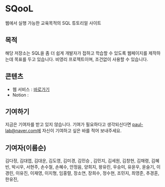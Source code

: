 # SQooL

웹에서 실행 가능한 교육목적의 SQL 튜토리얼 사이트

## 목적

해당 저장소는 SQL을 좀 더 쉽게 개발자가 접하고 학습할 수 있도록 웹페이지를 제작하는데 목표를 두고 있습니다. 비영리 프로젝트이며, 조건없이 사용할 수 있습니다.

## 콘텐츠

- 웹 서비스 : [바로가기](https://flexngrid.com/)
- Notion :

## 기여하기

지금은 기여자를 받고 있지 않습니다. 기여가 필요하다고 생각되신다면 paul-lab@naver.com에 자신이 기여하고 싶은 바를 적어 보내주세요.

## 기여자(이름순)

김다정, 김대엽, 김대운, 김도영, 김미경, 김민승 , 김민지, 김세원, 김창현, 김채령, 김혜빈, 박시우, 서현주, 손수철, 손혜수, 안정음, 양희지, 왕유린, 우승미, 유윤우, 윤슬기, 이경린, 이유진, 이재영, 이지형, 임홍렬, 장소연, 장희수, 정수현, 조민지, 최영준, 추경훈, 한유진,
